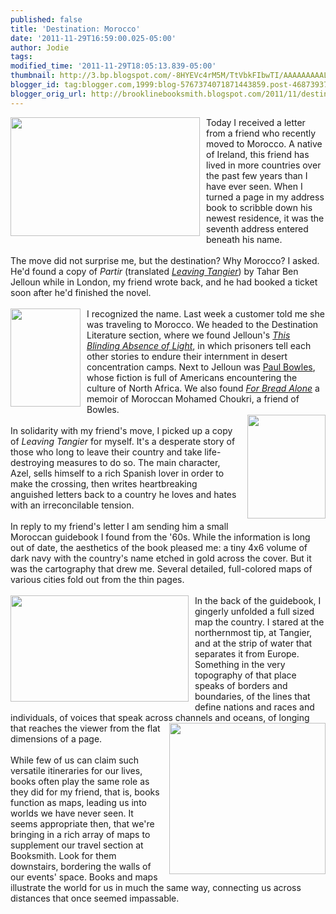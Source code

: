 ```yaml
---
published: false
title: 'Destination: Morocco'
date: '2011-11-29T16:59:00.025-05:00'
author: Jodie
tags: 
modified_time: '2011-11-29T18:05:13.839-05:00'
thumbnail: http://3.bp.blogspot.com/-8HYEVc4rM5M/TtVbkFIbwTI/AAAAAAAAALk/4ZVejNuW6Sc/s72-c/morocco-map.jpg
blogger_id: tag:blogger.com,1999:blog-5767374071871443859.post-4687393751408863032
blogger_orig_url: http://brooklinebooksmith.blogspot.com/2011/11/destination-morocco.html
---
```


<img style="MARGIN: 0px 10px 10px 0px; WIDTH: 303px; FLOAT: left; HEIGHT: 190px" id="BLOGGER_PHOTO_ID_5680547180408717618" border="0" alt="" src="http://3.bp.blogspot.com/-8HYEVc4rM5M/TtVbkFIbwTI/AAAAAAAAALk/4ZVejNuW6Sc/s320/morocco-map.jpg" />Today I received a letter from a friend who recently moved to Morocco. A native of Ireland, this friend has lived in more countries over the past few years than I have ever seen. When I turned a page in my address book to scribble down his newest residence, it was the seventh address entered beneath his name.<br /><br />The move did not surprise me, but the destination? Why Morocco? I asked. He'd found a copy of <em>Partir</em> (translated <em><a href="http://www.brooklinebooksmith-shop.com/book/9780143114659">Leaving Tangier</a></em>) by Tahar Ben Jelloun while in London, my friend wrote back, and he had booked a ticket soon after he'd finished the novel.<br /><br /><a onblur="try {parent.deselectBloggerImageGracefully();} catch(e) {}" href="http://1.bp.blogspot.com/-GZS7MfNo1tk/TtVgvCqxATI/AAAAAAAAANE/o1bwJ-84j04/s1600/images.jpg"><img style="MARGIN: 0px 10px 10px 0px; WIDTH: 112px; FLOAT: left; HEIGHT: 157px; CURSOR: pointer" id="BLOGGER_PHOTO_ID_5680552866284110130" border="0" alt="" src="http://1.bp.blogspot.com/-GZS7MfNo1tk/TtVgvCqxATI/AAAAAAAAANE/o1bwJ-84j04/s320/images.jpg" /></a>I recognized the name. Last week a customer told me she was traveling to Morocco. We headed to the Destination Literature section, where we found Jelloun's <em><a href="http://www.brooklinebooksmith-shop.com/book/9780143035725">This Blinding Absence of Light</a></em>, in which prisoners tell each other stories to endure their internment in desert concentration camps. Next to Jelloun was <a href="http://www.brooklinebooksmith-shop.com/book/9780060834821">Paul Bowles</a>, whose fiction is full of Americans encountering the culture of North Africa. We also found <em><a href="http://www.brooklinebooksmith-shop.com/book/9781846590108">For Bread Alone</a> </em>a memoir of Moroccan Mohamed Choukri, a friend of Bowles.<br /><a onblur="try {parent.deselectBloggerImageGracefully();} catch(e) {}" href="http://1.bp.blogspot.com/-1X195QyltCk/TtVg-t5vKhI/AAAAAAAAANQ/2l7vsb7k7SQ/s1600/leaving-tangier.jpg"><img style="MARGIN: 0px 0px 10px 10px; WIDTH: 125px; FLOAT: right; HEIGHT: 166px; CURSOR: pointer" id="BLOGGER_PHOTO_ID_5680553135587666450" border="0" alt="" src="http://1.bp.blogspot.com/-1X195QyltCk/TtVg-t5vKhI/AAAAAAAAANQ/2l7vsb7k7SQ/s320/leaving-tangier.jpg" /></a><br />In solidarity with my friend's move, I picked up a copy of <em>Leaving Tangier</em> for myself. It's a desperate story of those who long to leave their country and take life-destroying measures to do so. The main character, Azel, sells himself to a rich Spanish lover in order to make the crossing, then writes heartbreaking anguished letters back to a country he loves and hates with an irreconcilable tension.<br /><br />In reply to my friend's letter I am sending him a small Moroccan guidebook I found from the '60s. While the information is long out of date, the aesthetics of the book pleased me: a tiny 4x6 volume of dark navy with the country's name etched in gold across the cover. But it was the cartography that drew me. Several detailed, full-colored maps of various cities fold out from the thin pages.<br /><br /><a href="http://1.bp.blogspot.com/-DQB1NgGh1Pw/TtVdz8RyLlI/AAAAAAAAAMg/ZM55NN6h7Rg/s1600/cadiz_antique_map_of_strait_of_gibraltar_w_cadiz_350_chad_mcdermott_is732788.jpg"><img style="MARGIN: 0px 10px 10px 0px; WIDTH: 285px; FLOAT: left; HEIGHT: 170px" id="BLOGGER_PHOTO_ID_5680549651933179474" border="0" alt="" src="http://1.bp.blogspot.com/-DQB1NgGh1Pw/TtVdz8RyLlI/AAAAAAAAAMg/ZM55NN6h7Rg/s320/cadiz_antique_map_of_strait_of_gibraltar_w_cadiz_350_chad_mcdermott_is732788.jpg" /></a>In the back of the guidebook, I gingerly unfolded a full sized map the country. I stared at the northernmost tip, at Tangier, and at the strip of water that separates it from Europe. Something in the very topography of that place speaks of borders and boundaries, of the lines that define nations and races and individuals, of voices that speak across channels and oceans, of longing that reaches the viewer from the flat <a href="http://4.bp.blogspot.com/-c8AEjlRKQ0Y/TtVd8ll61DI/AAAAAAAAAMs/8eHSkq40FN0/s1600/paulbowels-ins1.jpg"><img style="MARGIN: 0px 0px 10px 10px; WIDTH: 250px; FLOAT: right; HEIGHT: 242px" id="BLOGGER_PHOTO_ID_5680549800462439474" border="0" alt="" src="http://4.bp.blogspot.com/-c8AEjlRKQ0Y/TtVd8ll61DI/AAAAAAAAAMs/8eHSkq40FN0/s320/paulbowels-ins1.jpg" /></a>dimensions of a page.<br /><br />While few of us can claim such versatile itineraries for our lives, books often play the same role as they did for my friend, that is, books function as maps, leading us into worlds we have never seen. It seems appropriate then, that we're bringing in a rich array of maps to supplement our travel section at Booksmith. Look for them downstairs, bordering the walls of our events' space. Books and maps illustrate the world for us in much the same way, connecting us across distances that once seemed impassable.